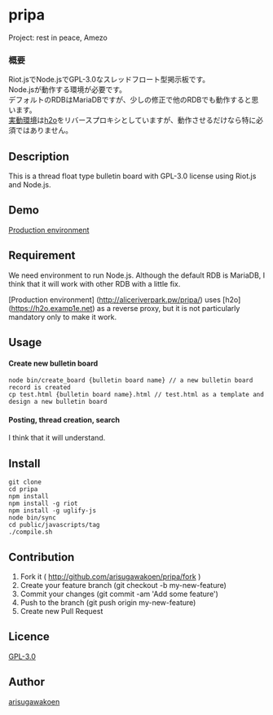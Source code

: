# pripa

Project: rest in peace, Amezo

### 概要

Riot.jsでNode.jsでGPL-3.0なスレッドフロート型掲示板です。  
Node.jsが動作する環境が必要です。  
デフォルトのRDBはMariaDBですが、少しの修正で他のRDBでも動作すると思います。  
[実動環境](http://aliceriverpark.pw/pripa/)は[h2o](https://h2o.examp1e.net)をリバースプロキシとしていますが、動作させるだけなら特に必須ではありません。  

## Description

This is a thread float type bulletin board with GPL-3.0 license using Riot.js and Node.js.

## Demo

[Production environment](http://aliceriverpark.pw/pripa/)

## Requirement

We need environment to run Node.js.
Although the default RDB is MariaDB, I think that it will work with other RDB with a little fix.

[Production environment] (http://aliceriverpark.pw/pripa/) uses [h2o] (https://h2o.examp1e.net) as a reverse proxy, but it is not particularly mandatory only to make it work.

## Usage

#### Create new bulletin board

    node bin/create_board {bulletin board name} // a new bulletin board record is created  
    cp test.html {bulletin board name}.html // test.html as a template and design a new bulletin board

#### Posting, thread creation, search

I think that it will understand.

## Install

    git clone
    cd pripa
    npm install
    npm install -g riot
    npm install -g uglify-js
    node bin/sync
    cd public/javascripts/tag
    ./compile.sh

## Contribution

1. Fork it ( http://github.com/arisugawakoen/pripa/fork )
2. Create your feature branch (git checkout -b my-new-feature)
3. Commit your changes (git commit -am 'Add some feature')
4. Push to the branch (git push origin my-new-feature)
5. Create new Pull Request

## Licence
[GPL-3.0](http://www.gnu.org/licenses/gpl-3.0.txt)

## Author
[arisugawakoen](http://aliceriverpark.pw)
